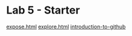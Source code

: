 # Lab 5 - Starter
[expose.html](expose.html)
[explore.html](explore.html)
[introduction-to-github](ps://github.com/bkim9/introduction-to-github)